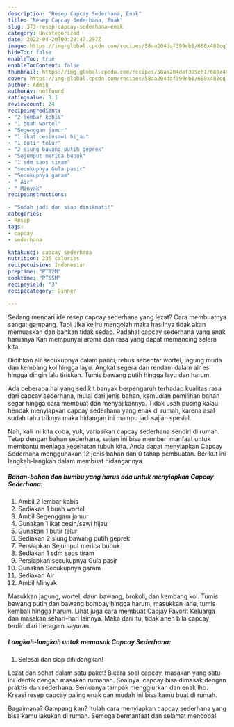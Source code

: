 ```yaml
---
description: "Resep Capcay Sederhana, Enak"
title: "Resep Capcay Sederhana, Enak"
slug: 373-resep-capcay-sederhana-enak
category: Uncategorized
date: 2022-04-20T00:29:47.297Z
image: https://img-global.cpcdn.com/recipes/58aa204daf399eb1/680x482cq70/capcay-sederhana-foto-resep-utama.jpg
hideToc: false
enableToc: true
enableTocContent: false
thumbnail: https://img-global.cpcdn.com/recipes/58aa204daf399eb1/680x482cq70/capcay-sederhana-foto-resep-utama.jpg
cover: https://img-global.cpcdn.com/recipes/58aa204daf399eb1/680x482cq70/capcay-sederhana-foto-resep-utama.jpg
author: Admin
authorAv: notfound
ratingvalue: 3.1
reviewcount: 24
recipeingredient:
- "2 lembar kobis"
- "1 buah wortel"
- "Segenggam jamur"
- "1 ikat cesinsawi hijau"
- "1 butir telur"
- "2 siung bawang putih geprek"
- "Sejumput merica bubuk"
- "1 sdm saos tiram"
- "secukupnya Gula pasir"
- "Secukupnya garam"
- " Air"
- " Minyak"
recipeinstructions:

- "Sudah jadi dan siap dinikmati!"
categories:
- Resep
tags:
- capcay
- sederhana

katakunci: capcay sederhana 
nutrition: 236 calories
recipecuisine: Indonesian
preptime: "PT12M"
cooktime: "PT55M"
recipeyield: "3"
recipecategory: Dinner

---
```



Sedang mencari ide resep capcay sederhana yang lezat? Cara membuatnya sangat gampang. Tapi Jika keliru mengolah maka hasilnya tidak akan memuaskan dan bahkan tidak sedap. Padahal capcay sederhana yang enak harusnya Kan mempunyai aroma dan rasa yang dapat memancing selera kita.


Didihkan air secukupnya dalam panci, rebus sebentar wortel, jagung muda dan kembang kol hingga layu. Angkat segera dan rendam dalam air es hingga dingin lalu tiriskan. Tumis bawang putih hingga layu dan harum.

Ada beberapa hal yang sedikit banyak berpengaruh terhadap kualitas rasa dari capcay sederhana, mulai dari jenis bahan, kemudian pemilihan bahan segar hingga cara membuat dan menyajikannya. Tidak usah pusing kalau hendak menyiapkan capcay sederhana yang enak di rumah, karena asal sudah tahu triknya maka hidangan ini mampu jadi sajian spesial.


Nah, kali ini kita coba, yuk, variasikan capcay sederhana sendiri di rumah. Tetap dengan bahan sederhana, sajian ini bisa memberi manfaat untuk membantu menjaga kesehatan tubuh kita. Anda dapat menyiapkan Capcay Sederhana menggunakan 12 jenis bahan dan 0 tahap pembuatan. Berikut ini langkah-langkah dalam membuat hidangannya.

<!--inarticleads1-->

##### Bahan-bahan dan bumbu yang harus ada untuk menyiapkan Capcay Sederhana:

1. Ambil 2 lembar kobis
1. Sediakan 1 buah wortel
1. Ambil Segenggam jamur
1. Gunakan 1 ikat cesin/sawi hijau
1. Gunakan 1 butir telur
1. Sediakan 2 siung bawang putih geprek
1. Persiapkan Sejumput merica bubuk
1. Sediakan 1 sdm saos tiram
1. Persiapkan secukupnya Gula pasir
1. Gunakan Secukupnya garam
1. Sediakan  Air
1. Ambil  Minyak


Masukkan jagung, wortel, daun bawang, brokoli, dan kembang kol. Tumis bawang putih dan bawang bombay hingga harum, masukkan jahe, tumis kembali hingga harum. Lihat juga cara membuat Capjay Favorit Keluarga dan masakan sehari-hari lainnya. Maka dari itu, tidak aneh bila capcay terdiri dari beragam sayuran. 

<!--inarticleads2-->

##### Langkah-langkah untuk memasak Capcay Sederhana:


1. Selesai dan siap dihidangkan!

Lezat dan sehat dalam satu paket! Bicara soal capcay, masakan yang satu ini identik dengan masakan rumahan. Soalnya, capcay bisa dimasak dengan praktis dan sederhana. Semuanya tampak menggiurkan dan enak lho. Kreasi resep capcay paling enak dan mudah ini bisa kamu buat di rumah. 

Bagaimana? Gampang kan? Itulah cara menyiapkan capcay sederhana yang bisa kamu lakukan di rumah. Semoga bermanfaat dan selamat mencoba!

